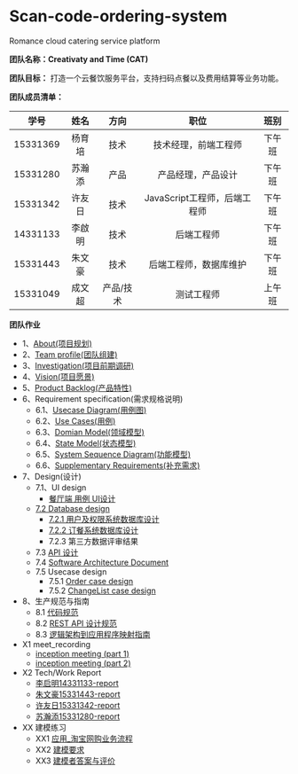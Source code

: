 # Scan-code-ordering-system
Romance cloud catering service platform

**团队名称：Creativaty and Time (CAT)**

**团队目标：** 打造一个云餐饮服务平台，支持扫码点餐以及费用结算等业务功能。

**团队成员清单：**

|    学号    |  姓名  |  方向   |         职位          |  班别  |
| :------: | :--: | :---: | :-----------------: | :--: |
| 15331369 | 杨育培  |  技术   |     技术经理，前端工程师      | 下午班  |
| 15331280 | 苏瀚添  |  产品   |      产品经理，产品设计      | 下午班  |
| 15331342 | 许友日  |  技术   | JavaScript工程师，后端工程师 | 下午班  |
| 14331133 | 李啟明  |  技术   |        后端工程师        | 下午班  |
| 15331443 | 朱文豪  |  技术   |     后端工程师，数据库维护     | 下午班  |
| 15331049 | 成文超  | 产品/技术 |        测试工程师        | 上午班  |

**团队作业**
* 1、[About(项目规划)](https://github.com/SAAD-CAT/Scan-code-ordering-system/blob/master/Documents/project%20planning.md)
* 2、[Team profile(团队组建)](https://github.com/SAAD-CAT/Scan-code-ordering-system/blob/master/Documents/task2_team_profile.md)
* 3、[Investigation(项目前期调研)](https://github.com/SAAD-CAT/Scan-code-ordering-system/blob/master/Documents/product-survey-report.md)
* 4、[Vision(项目愿景)](https://github.com/SAAD-CAT/Scan-code-ordering-system/blob/master/Documents/vision.md)
* 5、[Product Backlog(产品特性)](https://github.com/SAAD-CAT/Scan-code-ordering-system/blob/master/Documents/product_backlog.md)
* 6、Requirement specification(需求规格说明)
  * 6.1、[Usecase Diagram(用例图)](https://github.com/SAAD-CAT/Scan-code-ordering-system/blob/master/Documents/task6_usecase_diagram.md)
  * 6.2、[Use Cases(用例)](https://github.com/SAAD-CAT/Scan-code-ordering-system/blob/master/Documents/use_case.md)
  * 6.3、[Domian Model(领域模型)](https://github.com/SAAD-CAT/Scan-code-ordering-system/blob/master/Documents/task6_domian_model.md)
  * 6.4、[State Model(状态模型)](https://github.com/SAAD-CAT/Scan-code-ordering-system/blob/master/Documents/task6_state_model.md)
  * 6.5、[System Sequence Diagram(功能模型)](https://github.com/SAAD-CAT/Scan-code-ordering-system/blob/master/Documents/task6_System_sequence_diagrams.md)
  * 6.6、[Supplementary Requirements(补充需求)](https://github.com/SAAD-CAT/Scan-code-ordering-system/blob/master/Documents/supple-requirement.md)
* 7、Design(设计)
  * 7.1、UI design
    * [餐厅端 用例 UI设计](https://github.com/SAAD-CAT/Scan-code-ordering-system/blob/master/Documents/UI_design.md)
  * [7.2 Database design](https://github.com/SAAD-CAT/Scan-code-ordering-system/blob/master/Documents/task7_database_design.md)
    * [7.2.1 用户及权限系统数据库设计](https://github.com/SAAD-CAT/Scan-code-ordering-system/blob/master/Documents/task7_database_design.md)
    * [7.2.2 订餐系统数据库设计](https://github.com/SAAD-CAT/Scan-code-ordering-system/blob/master/Documents/task7_database_design.md)
    * 7.2.3 第三方数据评审结果
  * 7.3 [API 设计](https://github.com/SAAD-CAT/Scan-code-ordering-system/blob/master/Documents/API%E8%AF%B4%E6%98%8E%E4%B9%A6.md)
  * 7.4 [Software Architecture Document](https://github.com/SAAD-CAT/Scan-code-ordering-system/blob/master/Documents/software_archit_doc.md)
  * 7.5 Usecase design
    * 7.5.1 [Order case design](https://github.com/SAAD-CAT/Scan-code-ordering-system/blob/master/Documents/order_ucase_design.md)
    * 7.5.2 [ChangeList case design](https://github.com/SAAD-CAT/Scan-code-ordering-system/blob/master/Documents/change_ucase_design.md)
* 8、生产规范与指南
  * 8.1 [代码规范](https://github.com/SAAD-CAT/Scan-code-ordering-system/blob/master/Documents/code_speci.md)
  * 8.2 [REST API 设计规范](https://github.com/SAAD-CAT/Scan-code-ordering-system/blob/master/Documents/rest-api-desn.md)
  * 8.3 [逻辑架构到应用程序映射指南](https://github.com/SAAD-CAT/Scan-code-ordering-system/blob/master/Documents/map_guide.md)
* X1 meet_recording
  * [inception meeting (part 1)](https://github.com/SAAD-CAT/Scan-code-ordering-system/blob/master/Documents/meeting-record.md)
  * [inception meeting (part 2)](https://github.com/SAAD-CAT/Scan-code-ordering-system/blob/master/Documents/meeting-record2.md)
* X2 Tech/Work Report
  * [李启明14331133-report](https://github.com/SAAD-CAT/Scan-code-ordering-system/blob/master/report/liqiming14331133/personal_report.md)
  * [朱文豪15331443-report](http://zhuwh9.xyz/final-report)
  * [许友日15331342-report](https://blog.csdn.net/qq_40127318/article/details/80870517)
  * [苏瀚添15331280-report](https://github.com/SAAD-CAT/Scan-code-ordering-system/blob/master/report/suhantian_15331280/FinalReport.md)
* XX 建模练习
  * XX1 [应用_淘宝网购业务流程](https://github.com/SAAD-CAT/Scan-code-ordering-system/blob/master/Documents/lesson9_XX%E5%BB%BA%E6%A8%A1%E7%BB%83%E4%B9%A0/%E8%BD%AF%E4%BB%B6%E6%8F%8F%E8%BF%B0%E6%96%87%E6%A1%A3.pdf)
  * XX2 [建模要求](https://github.com/SAAD-CAT/Scan-code-ordering-system/tree/master/Documents/lesson9_XX%E5%BB%BA%E6%A8%A1%E7%BB%83%E4%B9%A0)
  * XX3 [建模者答案与评价](https://github.com/SAAD-CAT/Scan-code-ordering-system/blob/master/Documents/lesson9_XX建模练习/建模者答案与评价.md)
